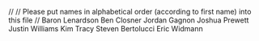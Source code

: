//
// Please put names in alphabetical order (according to first name) into this file
//
Baron Lenardson
Ben Closner
Jordan Gagnon
Joshua Prewett
Justin Williams
Kim Tracy
Steven Bertolucci
Eric Widmann
